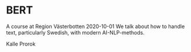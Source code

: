 # BERT
A course at Region Västerbotten 2020-10-01
We talk about how to handle text, particularly Swedish, with modern AI-NLP-methods.

Kalle Prorok
